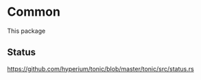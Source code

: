 # Common

This package

## Status

https://github.com/hyperium/tonic/blob/master/tonic/src/status.rs